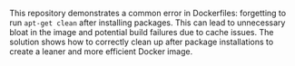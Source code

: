 This repository demonstrates a common error in Dockerfiles: forgetting to run `apt-get clean` after installing packages.  This can lead to unnecessary bloat in the image and potential build failures due to cache issues. The solution shows how to correctly clean up after package installations to create a leaner and more efficient Docker image.